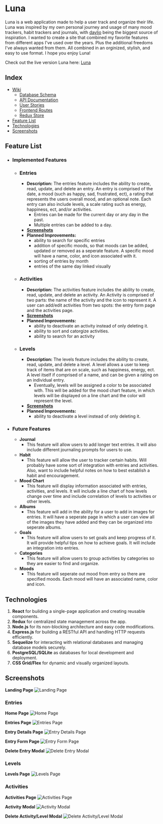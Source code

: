 # Luna

Luna is a web application made to help a user track and organize their life. Luna was inspired by my own personal journey and usage of many mood trackers, habit trackers and journals, with [daylio][daylio-link] being the biggest source of inspiration. I wanted to create a site that combined  my favorite features from different apps I've used over the years. Plus the additional freedoms I've always wanted from them. All combined in an orginized, stylish, and easy to use format. I hope you enjoy Luna!

Check out the live version Luna here:
[Luna][luna-live-link]

[luna-live-link]: https://luna-aa-capstone.onrender.com/
[daylio-link]: https://daylio.net/

## Index
* [Wiki](https://github.com/RoseMontoya/Luna-AA-Capstone/wiki)
  * [Database Schema](https://github.com/RoseMontoya/Luna-AA-Capstone/wiki/DB-Schema)
  * [API Documentation](https://github.com/RoseMontoya/Luna-AA-Capstone/wiki/API-Documentation)
  * [User Stories](https://github.com/RoseMontoya/Luna-AA-Capstone/wiki/User-Stories)
  * [Frontend Routes](https://github.com/RoseMontoya/Luna-AA-Capstone/wiki/Frontend-Routes)
  * [Redux Store](https://github.com/RoseMontoya/Luna-AA-Capstone/wiki/Redux-Store)
* [Feature List](#feature-list)
* [Technologies](#technologies)
* [Screenshots](#screenshots)


## Feature List

- ### Implemented Features

  * ### Entries

    * **Description:** The entries feature includes the ability to create, read, update, and delete an entry. An entry is comprised of the date, a mood (such as happy, sad, frustrated, ect), a rating that represents the users overall mood, and an optional note. Each entry can also include levels, a scale rating such as energy, happiness, ect, and/or activities.
      * Entries can be made for the current day or any day in the past.
      * Multiple entries can be added to a day.
    * [**Screenshots**](#entries-1)
    * **Planned Improvements:**
      * ability to search for specific entries
      * addition of specific moods, so that moods can be added, updated or removed as a seperate feature. A specific mood will have a name, color, and icon associated with it.
      * sorting of entries by month
      * entries of the same day linked visually

  * ### Activities
    * **Description:** The activities feature includes the ability to create, read, update, and delete an activity. An Activity is comprised of two parts: the name of the activity and the icon to represent it. A user can add/edit activities from two spots: the entry form page and the activities page.
    * [**Screenshots**](#activities-1)
    * **Planned Improvements:**
      * ability to deactivate an activity instead of only deleting it.
      * ability to sort and catorgize activities.
      * ability to search for an activity


  * ### Levels
    * **Description:** The levels feature includes the ability to create, read, update, and delete a level. A level allows a user to keep track of items that are on scale, such as happiness, energy, ect. A level itself if comprised of a name, and can be given a rating on an individual entry.
      * Eventually, levels will be assigned a color to be associated with. This will be added for the mood chart feature, in which levels will be displayed on a line chart and the color will represent the level.
    * [**Screenshots**](#levels-1)
    * **Planned Improvements:**
      * ability to deactivate a level instead of only deleting it.


- ### Future Features

  * **Journal**
    * This feature will allow users to add longer text entries. It will also include different journaling prompts for users to use.
  * **Habit**
    * This feature will allow the user to tracker certain habits. Will probably have some sort of integration with entries and activities. Also, want to include helpful notes on how to best establish a habit and encouragement.
  * **Mood Chart**
    * This feature will display information associated with entries, activities, and levels. It will include a line chart of how levels change over time and include correlation of levels to activities or other levels.
  * **Albums**
    * This feature will add in the ability for a user to add in images for entries. It will have a seperate page in which a user can view all of the images they have added and they can be organized into seperate albums.
  * **Goals**
    * This feature will allow users to set goals and keep progress of it. It will provide helpful tips on how to achieve goals. It will include an integration into entries.
  * **Categories**
    * This feature will allow users to group activities by categories so they are easier to find and organize.
  * **Moods**
    * This feature will seperate out mood from entry so there are specified moods. Each mood will have an associated name, color and icon.


## Technologies

  1. **React** for building a single-page application and creating reusable components.
  2. **Redux** for centralized state management across the app.
  3. **Node.js** for its non-blocking architecture and easy code modifications.
  4. **Express.js** for building a RESTful API and handling HTTP requests efficiently.
  5. **Sequelize** for interacting with relational databases and managing database models securely.
  6. **PostgreSQL/SQLite** as databases for local development and deployment.
  7. **CSS Grid/Flex** for dynamic and visually organized layouts.


## Screenshots
**Landing Page** ![Landing Page](./react-vite/public/images/site-images/landing-page.png)

### Entries
**Home Page** ![Home Page](./react-vite/public/images/site-images/home-page.png)

**Entries Page** ![Entries Page](./react-vite/public/images/site-images/tab-open-close.gif)

**Entry Details Page** ![Entry Details Page](./react-vite/public/images/site-images/entry-details.png)

**Entry Form Page**
![Entry Form Page](./react-vite/public/images/site-images/create-new-entry.gif)

**Delete Entry Modal** ![Delete Entry Modal](./react-vite/public/images/site-images/delete-entry.png)

### Levels

**Levels Page** ![Levels Page](./react-vite/public/images/site-images/levels-page.png)

### Activities

**Activities Page** ![Activities Page](./react-vite/public/images/site-images/activities-page.png)

**Activity Modal** ![Activity Modal](./react-vite/public/images/site-images/activity-modal.png)

**Delete Activity/Level Modal** ![Delete Activity/Level Modal](./react-vite/public/images/site-images/delete-modal.png)
